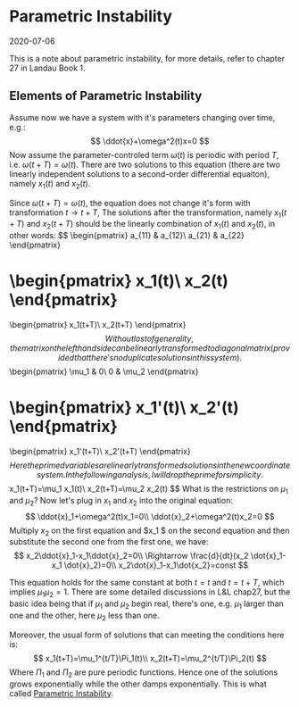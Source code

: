 # Parametric Instability

2020-07-06

This is a note about parametric instability, for more details, refer to chapter 27 in Landau Book 1.

## Elements of Parametric Instability

Assume now we have a system with it's parameters changing over time, e.g.:
$$
\ddot{x}+\omega^2(t)x=0
$$
Now assume the parameter-controled term $\omega(t)$ is periodic with period $T$, i.e. $\omega(t+T)=\omega(t)$. There are two solutions to this equation (there are two linearly independent solutions to a second-order differential equaiton), namely $x_1(t)$ and $x_2(t)$. 

Since $\omega(t+T)=\omega(t)$, the equation does not change it's form with transformation $t\rightarrow t+T$, The solutions after the transformation, namely $x_1(t+T)$ and $x_2(t+T)$ should be the linearly combination of $x_1(t)$ and $x_2(t)$, in other words:
$$
\begin{pmatrix}
a_{11} & a_{12}\\
a_{21} & a_{22} 
\end{pmatrix}

\begin{pmatrix}
x_1(t)\\
x_2(t)
\end{pmatrix}
=
\begin{pmatrix}
x_1(t+T)\\
x_2(t+T)
\end{pmatrix}
$$
Without lost of generality, the matrix on the left hand side can be linearly transformed to diagonal matrix (provided that there's no duplicate solutions in this system).
$$
\begin{pmatrix}
\mu_1 & 0\\
0 & \mu_2 
\end{pmatrix}

\begin{pmatrix}
x_1'(t)\\
x_2'(t)
\end{pmatrix}
=
\begin{pmatrix}
x_1'(t+T)\\
x_2'(t+T)
\end{pmatrix}
$$
Here the primed variables are linearly transformed solutions in the new coordinate system. In the following analysis, I will drop the prime for simplicity. 
$$
x_1(t+T)=\mu_1 x_1(t)\\
x_2(t+T)=\mu_2 x_2(t)
$$
What is the restrictions on $\mu_1$ and $\mu_2$? Now let's plug in $x_1$ and $x_2$ into the original equation:
$$
\ddot{x}_1+\omega^2(t)x_1=0\\
\ddot{x}_2+\omega^2(t)x_2=0
$$
Multiply $x_2$ on the first equation and $x_1 $ on the second equation and then substitute the second one from the first one, we have:
$$
x_2\ddot{x}_1-x_1\ddot{x}_2=0\\
\Rightarrow \frac{d}{dt}(x_2 \dot{x}_1-x_1 \dot{x}_2)=0\\
x_2\dot{x}_1-x_1\dot{x_2}=const
$$

This equation holds for the same constant at both $t=t$ and $t=t+T$, which implies $\mu_1\mu_2=1$. There are some detailed discussions in L&L chap27, but the basic idea being that if $\mu_1$ and $\mu_2$ begin real, there's one, e.g. $\mu_1$ larger than one and the other, here $\mu_2$ less than one. 

Moreover, the usual form of solutions that can meeting the conditions here is:
$$
x_1(t+T)=\mu_1^{t/T}\Pi_1(t)\\
x_2(t+T)=\mu_2^{t/T}\Pi_2(t)
$$
Where $\Pi_1$ and $\Pi_2$ are pure periodic functions. Hence one of the solutions grows exponentially while the other damps exponentially. This is what called <u>Parametric Instability</u>.